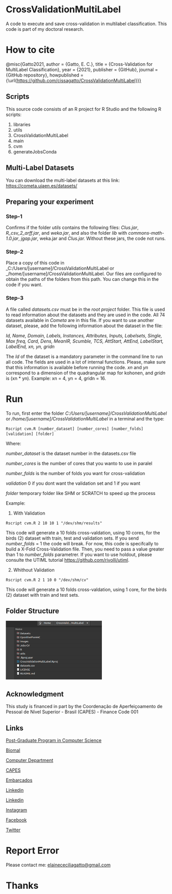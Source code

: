 # CrossValidationMultiLabel
A code to execute and save cross-validation in multilabel classification. This code is part of my doctoral research.

# How to cite 
@misc{Gatto2021, author = {Gatto, E. C.}, title = {Cross-Validation for MultiLabel Classification}, year = {2021}, publisher = {GitHub}, journal = {GitHub repository}, howpublished = {\url{https://github.com/cissagatto/CrossValidationMultiLabel}}}

## Scripts
This source code consists of an R project for R Studio and the following R scripts:

1. libraries
2. utils
3. CrossValidationMultiLabel
4. main
5. cvm
6. generateJobsConda

## Multi-Label Datasets
You can download the multi-label datasets at this link: https://cometa.ujaen.es/datasets/

## Preparing your experiment

### Step-1
Confirms if the folder *utils* contains the following files: *Clus.jar*, *R_csv_2_arff.jar*, and *weka.jar*, and also the folder *lib* with *commons-math-1.0.jar*, *jgap.jar*, weka.jar and *Clus.jar.* Without these jars, the code not runs. 

### Step-2
Place a copy of this code in _C:/Users/[username]/CrossValidationMultiLabel or _/home/[username]/CrossValidationMultiLabel. Our files are configured to obtain the paths of the folders from this path. You can change this in the code if you want.

### Step-3
A file called _datasets.csv_ must be in the *root project* folder. This file is used to read information about the datasets and they are used in the code. All 74 datasets available in *Cometa* are in this file. If you want to use another dataset, please, add the following information about the dataset in the file:

_Id, Name, Domain, Labels, Instances, Attributes, Inputs, Labelsets, Single, Max freq, Card, Dens, MeanIR, Scumble, TCS, AttStart, AttEnd, LabelStart, LabelEnd, xn, yn, gridn_

The *Id* of the dataset is a mandatory parameter in the command line to run all code. The fields are used in a lot of internal functions. Please, make sure that this information is available before running the code. *xn* and *yn* correspond to a dimension of the quadrangular map for kohonen, and *gridn* is (xn * yn). Example: xn = 4, yn = 4, gridn = 16.

# Run

To run, first enter the folder _C:/Users/[username]/CrossValidationMultiLabel_ or _/home/[username]/CrossValidationMultiLabel_ in a terminal and the type:

```
Rscript cvm.R [number_dataset] [number_cores] [number_folds] [validation] [folder]
```

Where:

_number_dataset_ is the dataset number in the datasets.csv file

_number_cores_ is the number of cores that you wanto to use in paralel

_number_folds_ is the number of folds you want for cross-validation

_validation_ 0 if you dont want the validation set and 1 if you want

_folder_ temporary folder like SHM or SCRATCH to speed up the process

Example:

1. With Validation
```
Rscript cvm.R 2 10 10 1 "/dev/shm/results"
```

This code will generate a 10 folds cross-valdation, using 10 cores, for the birds (2) dataset with train, test and validation sets. If you send _number_folds_ = 1 the code will break. For now, this code is specifcally to build a X-Fold Cross-Validation file. Then, you need to pass a value greater than 1 to _number_folds_ parametrer. If you want to use holdout, please consulte the UTIML tutorial https://github.com/rivolli/utiml.


2. Whithout Validation
```
Rscript cvm.R 2 1 10 0 "/dev/shm/cv"
```

This code will generate a 10 folds cross-valdation, using 1 core, for the birds (2) dataset with train and test sets.

## Folder Structure
<img src="https://github.com/cissagatto/CrossValidationMultiLabel/blob/main/images/folder_strucutre_mlcv.png" width="300">

## Acknowledgment
This study is financed in part by the Coordenação de Aperfeiçoamento de Pessoal de Nível Superior - Brasil (CAPES) - Finance Code 001

## Links

[Post-Graduate Program in Computer Science](http://ppgcc.dc.ufscar.br/pt-br)

[Biomal](http://www.biomal.ufscar.br/)

[Computer Department](https://site.dc.ufscar.br/)

[CAPES](https://www.gov.br/capes/pt-br)

[Embarcados](https://www.embarcados.com.br/author/cissa/)

[Linkedin](https://www.linkedin.com/in/elainececiliagatto/)

[Linkedin](https://www.linkedin.com/company/27241216)

[Instagram](https://www.instagram.com/professoracissa/)

[Facebook](https://www.facebook.com/ProfessoraCissa/)

[Twitter](https://twitter.com/professoracissa)

# Report Error

Please contact me: elainececiliagatto@gmail.com

# Thanks
